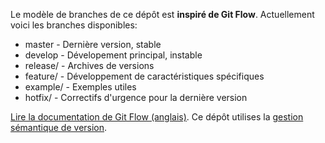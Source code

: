 Le modèle de branches de ce dépôt est **inspiré de Git Flow**. Actuellement voici les branches disponibles:

- master - Dernière version, stable
- develop - Dévelopement principal, instable
- release/ - Archives de versions
- feature/ - Développement de caractéristiques spécifiques
- example/ - Exemples utiles
- hotfix/ - Correctifs d'urgence pour la dernière version

[Lire la documentation de Git Flow (anglais)](http://nvie.com/posts/a-successful-git-branching-model/).
Ce dépôt utilises la [gestion sémantique de version](http://semver.org/lang/fr/).